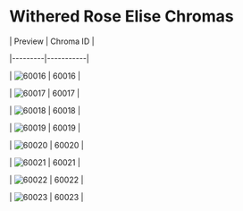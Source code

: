 # Withered Rose Elise Chromas


| Preview | Chroma ID |

|---------|-----------|

| ![60016](https://raw.communitydragon.org/latest/plugins/rcp-be-lol-game-data/global/default/v1/champion-chroma-images/60/60016.png) | 60016 |

| ![60017](https://raw.communitydragon.org/latest/plugins/rcp-be-lol-game-data/global/default/v1/champion-chroma-images/60/60017.png) | 60017 |

| ![60018](https://raw.communitydragon.org/latest/plugins/rcp-be-lol-game-data/global/default/v1/champion-chroma-images/60/60018.png) | 60018 |

| ![60019](https://raw.communitydragon.org/latest/plugins/rcp-be-lol-game-data/global/default/v1/champion-chroma-images/60/60019.png) | 60019 |

| ![60020](https://raw.communitydragon.org/latest/plugins/rcp-be-lol-game-data/global/default/v1/champion-chroma-images/60/60020.png) | 60020 |

| ![60021](https://raw.communitydragon.org/latest/plugins/rcp-be-lol-game-data/global/default/v1/champion-chroma-images/60/60021.png) | 60021 |

| ![60022](https://raw.communitydragon.org/latest/plugins/rcp-be-lol-game-data/global/default/v1/champion-chroma-images/60/60022.png) | 60022 |

| ![60023](https://raw.communitydragon.org/latest/plugins/rcp-be-lol-game-data/global/default/v1/champion-chroma-images/60/60023.png) | 60023 |